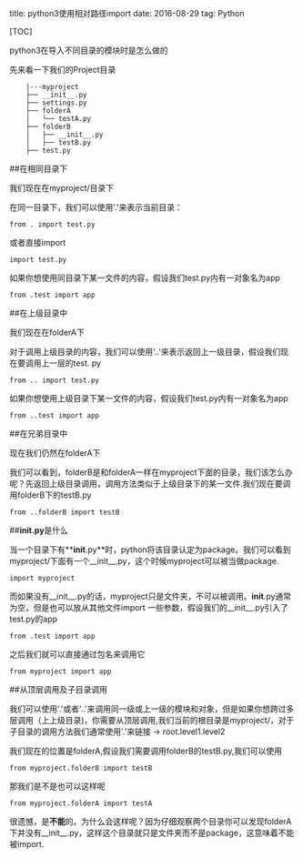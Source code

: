 title: python3使用相对路径import
date: 2016-08-29
tag: Python

[TOC]

<!--Sidebar-->

python3在导入不同目录的模块时是怎么做的


先来看一下我们的Project目录

		|---myproject
		├── __init__.py
		├── settings.py
		├── folderA
		│   └── testA.py
		├── folderB
		│	├── __init__.py
		│   ├── testB.py
		├── test.py

##在相同目录下

我们现在在myproject/目录下

在同一目录下，我们可以使用'.'来表示当前目录：

	from . import test.py

<!--More-->

或者直接import 
	
	import test.py

如果你想使用同目录下某一文件的内容，假设我们test.py内有一对象名为app

	from .test import app



##在上级目录中

我们现在在folderA下

对于调用上级目录的内容，我们可以使用'..'来表示返回上一级目录，假设我们现在要调用上一层的test. py

	from .. import test.py

如果你想使用上级目录下某一文件的内容，假设我们test.py内有一对象名为app

	from ..test import app

##在兄弟目录中

现在我们仍然在folderA下

我们可以看到，folderB是和folderA一样在myproject下面的目录，我们该怎么办呢？先返回上级目录调用，调用方法类似于上级目录下的某一文件.我们现在要调用folderB下的testB.py

	from ..folderB import testB


##**__init__.py**是什么

当一个目录下有**__init__.py**时，python将该目录认定为package。我们可以看到myproject/下面有一个__init__.py，这个时候myproject可以被当做package.

	import myproject

而如果没有__init__.py的话，myproject只是文件夹，不可以被调用。__init__.py通常为空，但是也可以放从其他文件import 一些参数，假设我们的__init__.py引入了test.py的app

	from .test import app

之后我们就可以直接通过包名来调用它

	from myproject import app


##从顶层调用及子目录调用


我们可以使用'.'或者'..'来调用同一级或上一级的模块和对象，但是如果你想跨过多层调用（上上级目录)，你需要从顶层调用,我们当前的根目录是myproject/，对于子目录的调用方法我们通常使用'.'来链接 -> root.level1.level2

我们现在的位置是folderA,假设我们需要调用folderB的testB.py,我们可以使用

	from myproject.folderB import testB

那我们是不是也可以这样呢

	from myproject.folderA import testA

很遗憾，是**不能**的。为什么会这样呢？因为仔细观察两个目录你可以发现folderA下并没有__init__.py，这样这个目录就只是文件夹而不是package，这意味着不能被import.

